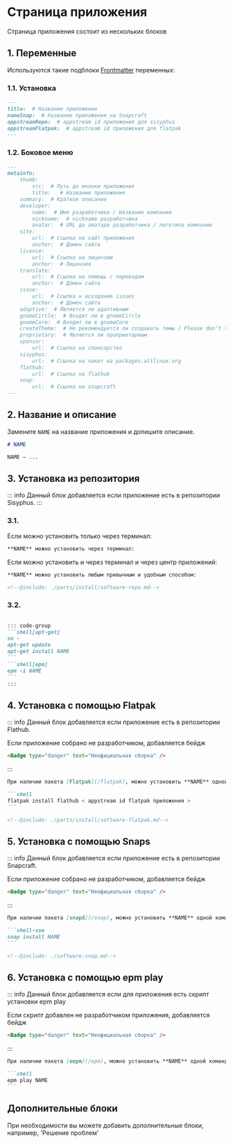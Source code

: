 # Страница приложения 

Страница приложения состоит из нескольких блоков

## 1. Переменные

Используются такие подблоки [Frontmatter](../pages/vitepress#frontmatter) переменных:

### 1.1. Установка

```markdown
---
title:  # Название приложения
nameSnap:  # Название приложения на Snapcraft
appstreamRepo:  # appstream id приложения для sisyphus
appstreamFlatpak:  # appstream id приложения для flatpak
---
```

### 1.2. Боковое меню

```markdown
---
metainfo:
    thumb:
        src:  # Путь до иконки приложения
        title:   # Название приложения
    summary:  # Краткое описание
    developer: 
        name:  # Имя разработчика / Название компании
        nickname:  # nickname разработчика
        avatar:  # URL до аватара разработчика / логотипа компании
    site:
        url:  # Ссылка на сайт приложения 
        anchor:  # Домен сайта
    licence:
        url:  # Ссылка на лицензию
        anchor:  # Лицензия
    translate:
        url:  # Ссылка на помощь с переводом
        anchor:  # Домен сайта
    issue: 
        url:  # Ссылка н асоздание issues
        anchor:  # Домен сайта
    adaptive:  # Является ли адаптивным
    gnomeCircle:  # Входит ли в gnomeCircle
    gnomeCore:  # Входит ли в gnomeCore
    createTheme:  # Не рекомендуется ли создавать темы ( Please don’t theme ) 
    proprietary:  # Является ли проприетарным 
    sponsor: 
        url:  # Ссылка на спонсорство
    sisyphus:
        url:  # Ссылка на пакет на packages.altlinux.org
    flathub:
        url:  # Ссылка на flathub
    snap:
        url:  # Ссылка на snapcraft
---
```

## 2. Название и описание

Замените `NAME` на название приложения и допишите описание.

```markdown
# NAME

NAME — ...
```

## 3. Установка из репозитория 

::: info 
Данный блок добавляется если приложение есть в репозитории Sisyphus.
:::

### 3.1. 

Если можно установить только через терминал:

```markdown
**NAME** можно установить через терминал:
```

Если можно установить и через терминал и через центр приложений:

```markdown
**NAME** можно установить любым привычным и удобным способом:

<!--@include: ./parts/install/software-repo.md-->
```

### 3.2.

````markdown

::: code-group
```shell[apt-get]
su -
apt-get update
apt-get install NAME
```
```shell[epm]
epm -i NAME
```
:::

````

## 4. Установка c помощью Flatpak

::: info 
Данный блок добавляется если приложение есть в репозитории Flathub.

Если приложение собрано не разработчиком, добавляется бейдж <Badge type="danger" text="Неофициальная сборка" />

```markdown
<Badge type="danger" text="Неофициальная сборка" />
```
:::

````markdown
При наличии пакета [Flatpak](/flatpak), можно установить **NAME** одной командой:

```shell
flatpak install flathub < appstream id flatpak приложения >
```

<!--@include: ./parts/install/software-flatpak.md-->
````

## 5. Установка с помощью Snaps

::: info 
Данный блок добавляется если приложение есть в репозитории Snapcraft.

Если приложение собрано не разработчиком, добавляется бейдж <Badge type="danger" text="Неофициальная сборка" />

```markdown
<Badge type="danger" text="Неофициальная сборка" />
```
:::

````markdown
При наличии пакета [snapd](/snap), можно установить **NAME** одной командой:

```shell-vue
snap install NAME
```

<!--@include: ./software-snap.md-->
````

## 6. Установка c помощью epm play

::: info 
Данный блок добавляется если для приложения есть скрипт установки epm play

Если скрипт добавлен не разработчиком приложения, добавляется бейдж <Badge type="danger" text="Неофициальная сборка" />

```markdown
<Badge type="danger" text="Неофициальная сборка" />
```
:::


````markdown
При наличии пакета [eepm](/epm), можно установить **NAME** одной командой:

```shell
epm play NAME
```
````

## Дополнительные блоки 

При необходимости вы можете добавить дополнительные блоки, например, 'Решение проблем'